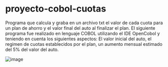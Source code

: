 # proyecto-cobol-cuotas
Programa que calcula y graba en un archivo txt el valor de cada cuota para un plan de ahorro y el valor final del auto al finalizar el plan.
El siguiente programa fue realizado en lenguaje COBOL utilizando el IDE OpenCobol y teniendo en cuenta los siguientes aspectos:
El valor inicial del auto, el regimen de cuotas establecidos por el plan, un aumento mensual estimado del 5%  del valor del auto.

![image](https://github.com/RicardoLuisOrtega/proyecto-cobol-cuotas/assets/141653485/bd93551e-f607-43b3-b6a3-79dd374cd072)

